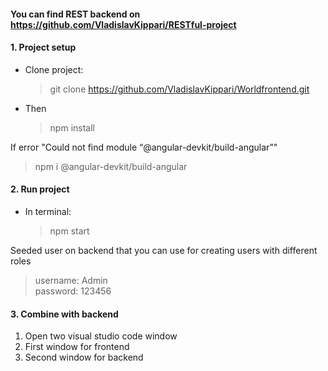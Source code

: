 #### You can find REST backend on https://github.com/VladislavKippari/RESTful-project

#### 1. Project setup
* Clone project:
  > git clone https://github.com/VladislavKippari/Worldfrontend.git
* Then
  > npm install

If error "Could not find module “@angular-devkit/build-angular”"
>npm i @angular-devkit/build-angular


#### 2. Run project
* In terminal:
  > npm start

Seeded user  on backend that you can use for creating users with different roles  
   >username: Admin  
   >password: 123456
#### 3. Combine with backend
1. Open two visual studio code window
2. First window for frontend
3. Second window for backend
